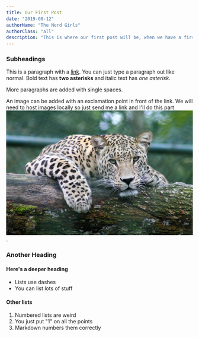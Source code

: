 ```yaml
---
title: Our First Post
date: "2019-08-12"
authorName: "The Nerd Girls"
authorClass: "all"
description: "This is where our first post will be, when we have a first post."
---
```

### Subheadings

This is a paragraph with a [link](url). You can just type a paragraph out like normal. Bold text has **two asterisks** and italic text has *one asterisk*.

More paragraphs are added with single spaces.

An image can be added with an exclamation point in front of the link. We will need to host images locally so just send me a link and I'll do this part ![beautiful leopard](01-init-gwen-weustink-I3C1sSXj1i8-unsplash.jpg).

### Another Heading

#### Here's a deeper heading

- Lists use dashes
- You can list lots of stuff

#### Other lists

1. Numbered lists are weird
1. You just put "1" on all the points
1. Markdown numbers them correctly
